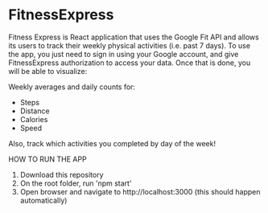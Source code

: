 # FitnessExpress
Fitness Express is React application that uses the Google Fit API and allows its users to track their weekly physical activities (i.e. past 7 days). To use the app, you just need to sign in using your Google account, and give FitnessExpress authorization to access your data. Once that is done, you will be able to visualize:

Weekly averages and daily counts for:
 - Steps
 - Distance
 - Calories
 - Speed
 
Also, track which activities you completed by day of the week!

HOW TO RUN THE APP
1) Download this repository
2) On the root folder, run 'npm start'
3) Open browser and navigate to http://localhost:3000 (this should happen automatically)


